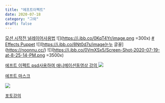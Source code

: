 ```yaml
---
title: "에프트이펙트"
date: 2020-07-18
category: "그외"
draft: false
---
```

[모션 시작전 널레이어사용법](https://www.youtube.com/watch?v=SU47EK6RtjE)
![](https://i.ibb.co/0KqT4Yr/image.png =300x)
[# Effects Puppet](https://www.youtube.com/watch?v=Oy5xQTIwKZc&list=PL5yNm_k-t3GBolbu9zv0A57762gpb1Tc9&index=13)
![](https://i.ibb.co/8Nt0d7s/image눈누 글꼴](https://noonnu.cc/)
![](https://i.ibb.co/0VmXSx5/Screen-Shot-2020-07-19-at-8-25-14-PM.png =3500x)


[에프트 이펙트 psd사용하여 애니메이션동영상 강의 ](https://www.youtube.com/watch?v=-54JJ_re6qw)
![](https://i.ibb.co/vHG29Rt/image.pngZJqNLtyTKJQ&list=PL25y0vNai5l8pJCo6ZVsSp3AqLwx33EnQ&index=27)


[에프트 마스크](https://www.youtube.com/watch?v=lvQgKa0CNkE&list=PL25y0vNai5l8pJCo6ZVsSp3AqLwx33EnQ&index=28)

![](https://i.ibb.co/CBTQ1Rm/Screen-Shot-2020-07-19-at-9-30-57-PM.png)

 

  

  


[포토강의](https://www.youtube.com/watch?v=5-RmbfQ6zFY&list=PLLtzrE3hP5SS6pPcZ43797J5tcvdBRMde&index=7)

<!--stackedit_data:
eyJoaXN0b3J5IjpbLTIxOTE2NzgzMCwxMjA4NTc1NTU2LDE1OD
gxNjgyMDUsNDQ5MDk2NjY3LC0xNTA0ODEyNzcwLC02MTAyNDIy
MzIsMTAxNjkyMTQ1NiwxMzE5MDU0Mzc0LC0zMDUxNTM4OTEsMT
Y2MzQ2MTQ2Nyw2MTYxMzQ1NywtMjA1MjUxNDEzNSwxMDE0NDQz
NzgyLC05MDY2ODUyMTcsNTk1MjM0MDI4LDQ2ODI1NzE3Myw4OT
Y2NTk2MzQsLTE3Nzg1OTIxNzEsLTE2NTk1MDkwODksLTE1NDc5
NDQxMzVdfQ==
-->